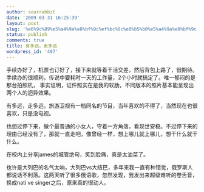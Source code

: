 ```yaml
---
author: sourrabbit
date: '2009-03-31 16:25:39'
layout: post
slug: '%e6%9c%89%e5%a4%9a%e8%bf%9c%ef%bc%8c%e8%b5%b0%e5%a4%9a%e8%bf%9c'
status: publish
comments: true
title: 有多远，走多远
wordpress_id: '497'
---
```


手续办好了，机票也订好了，接下来就等着干活交差，然后背包上路了，很期待。手续办的很顺利，传说中要耗时一天的工作量，2个小时就搞定了。唯一郁闷的是那台拍照机，
事实证明，证件照实在是我的软肋，不同版本的照片基本能呈现出两个人的迥异效果。

有多远，走多远。旅游卫视有一档同名的节目，当年喜欢的不得了，当然现在也很喜欢，只是没电视。

也想过停下来，做个最普通的小女人，守着一方角落，看现世安稳。不过停下来的理由已经没有了，那就一直走吧，像曾经一样，想上哪儿就上哪儿，想干什么就干什么。

在校内上分享james的城管绝句，笑到脸痛，真是太油菜了。

也许是大列巴的名气太响，大列巴vs大结巴，多年来我一直有种错觉，俄罗斯人都说话不利落。这两天听了很多俄语歌，忽然发现，我发出来超级难听的卷舌音，换成nati
ve singer之后，原来真的很动人。

